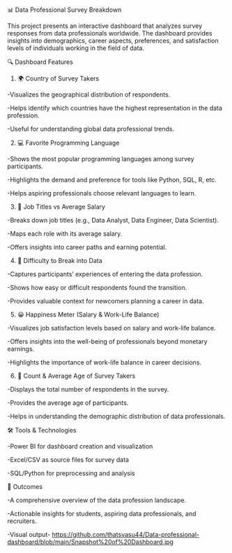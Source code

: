 📊 Data Professional Survey Breakdown

This project presents an interactive dashboard that analyzes survey responses from data professionals worldwide. The dashboard provides insights into demographics, career aspects, preferences, and satisfaction levels of individuals working in the field of data.

🔍 Dashboard Features
1. 🌍 Country of Survey Takers

-Visualizes the geographical distribution of respondents.

-Helps identify which countries have the highest representation in the data profession.

-Useful for understanding global data professional trends.

2. 💻 Favorite Programming Language

-Shows the most popular programming languages among survey participants.

-Highlights the demand and preference for tools like Python, SQL, R, etc.

-Helps aspiring professionals choose relevant languages to learn.

3. 💼 Job Titles vs Average Salary

-Breaks down job titles (e.g., Data Analyst, Data Engineer, Data Scientist).

-Maps each role with its average salary.

-Offers insights into career paths and earning potential.

4. 🚪 Difficulty to Break into Data

-Captures participants’ experiences of entering the data profession.

-Shows how easy or difficult respondents found the transition.

-Provides valuable context for newcomers planning a career in data.

5. 😀 Happiness Meter (Salary & Work-Life Balance)

-Visualizes job satisfaction levels based on salary and work-life balance.

-Offers insights into the well-being of professionals beyond monetary earnings.

-Highlights the importance of work-life balance in career decisions.

6. 👥 Count & Average Age of Survey Takers

-Displays the total number of respondents in the survey.

-Provides the average age of participants.

-Helps in understanding the demographic distribution of data professionals.

🛠️ Tools & Technologies

-Power BI for dashboard creation and visualization

-Excel/CSV as source files for survey data

-SQL/Python for preprocessing and analysis

🚀 Outcomes

-A comprehensive overview of the data profession landscape.

-Actionable insights for students, aspiring data professionals, and recruiters.

-Visual output- https://github.com/thatsvasu44/Data-professional-dashboard/blob/main/Snapshot%20of%20Dashboard.jpg
